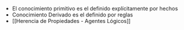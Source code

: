 - El conocimiento primitivo es el definido explícitamente por hechos
- Conocimiento Derivado es el definido por reglas
- [[Herencia de Propiedades - Agentes Lógicos]] 